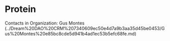 # Protein

Contacts in Organization: Gus Montes (../Dream%20DAO%20CRM%207340609ec50e4d7a9b3aa35d45be0453/Gus%20Montes%20e85bc8cde5d941b4ad1ec53b5efc68fe.md)